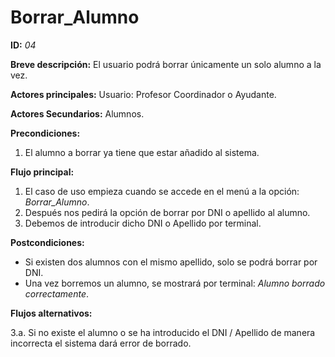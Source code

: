 # Borrar_Alumno

**ID:** *04*

**Breve descripción:** El usuario podrá borrar únicamente un solo alumno a la vez.

**Actores principales:** Usuario: Profesor Coordinador o Ayudante.

**Actores Secundarios:** Alumnos.

**Precondiciones:**

 1. El alumno a borrar ya tiene que estar añadido al sistema.

**Flujo principal:**

 1. El caso de uso empieza cuando se accede en el menú a la opción: *Borrar_Alumno*.
 2. Después nos pedirá la opción de borrar por DNI o apellido al alumno.
 3. Debemos de introducir dicho DNI o Apellido por terminal.

**Postcondiciones:**

 * Si existen dos alumnos con el mismo apellido, solo se podrá borrar por DNI.
 * Una vez borremos un alumno, se mostrará por terminal: *Alumno borrado correctamente*.

**Flujos alternativos:**

 3.a. Si no existe el alumno o se ha introducido el DNI / Apellido de manera incorrecta el sistema dará error de borrado.
